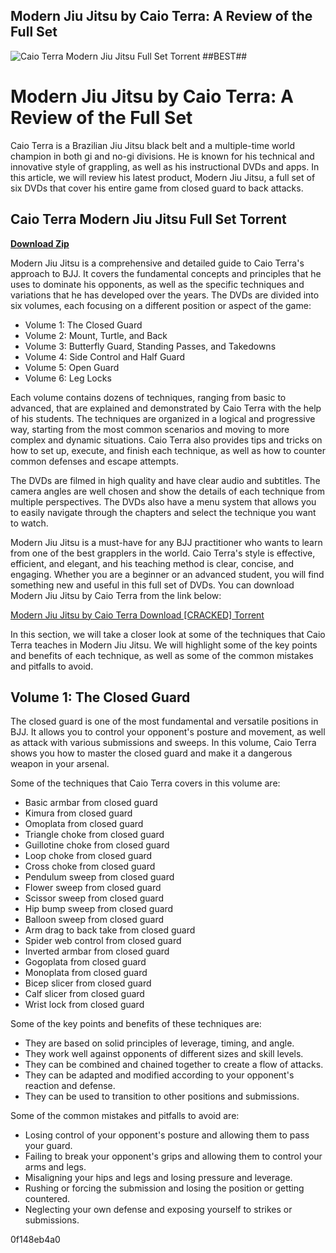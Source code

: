 ## Modern Jiu Jitsu by Caio Terra: A Review of the Full Set

 
![Caio Terra Modern Jiu Jitsu Full Set Torrent ##BEST##](https://encrypted-tbn2.gstatic.com/images?q=tbn:ANd9GcSYx1gHTRBotZsA55PxIqf95h2tfeQ_DaBh6PIe1iCNS6pz9hat4A25Qoh_)

 
# Modern Jiu Jitsu by Caio Terra: A Review of the Full Set
 
Caio Terra is a Brazilian Jiu Jitsu black belt and a multiple-time world champion in both gi and no-gi divisions. He is known for his technical and innovative style of grappling, as well as his instructional DVDs and apps. In this article, we will review his latest product, Modern Jiu Jitsu, a full set of six DVDs that cover his entire game from closed guard to back attacks.
 
## Caio Terra Modern Jiu Jitsu Full Set Torrent


[**Download Zip**](https://venemena.blogspot.com/?download=2tMn5X)

 
Modern Jiu Jitsu is a comprehensive and detailed guide to Caio Terra's approach to BJJ. It covers the fundamental concepts and principles that he uses to dominate his opponents, as well as the specific techniques and variations that he has developed over the years. The DVDs are divided into six volumes, each focusing on a different position or aspect of the game:
 
- Volume 1: The Closed Guard
- Volume 2: Mount, Turtle, and Back
- Volume 3: Butterfly Guard, Standing Passes, and Takedowns
- Volume 4: Side Control and Half Guard
- Volume 5: Open Guard
- Volume 6: Leg Locks

Each volume contains dozens of techniques, ranging from basic to advanced, that are explained and demonstrated by Caio Terra with the help of his students. The techniques are organized in a logical and progressive way, starting from the most common scenarios and moving to more complex and dynamic situations. Caio Terra also provides tips and tricks on how to set up, execute, and finish each technique, as well as how to counter common defenses and escape attempts.
 
The DVDs are filmed in high quality and have clear audio and subtitles. The camera angles are well chosen and show the details of each technique from multiple perspectives. The DVDs also have a menu system that allows you to easily navigate through the chapters and select the technique you want to watch.
 
Modern Jiu Jitsu is a must-have for any BJJ practitioner who wants to learn from one of the best grapplers in the world. Caio Terra's style is effective, efficient, and elegant, and his teaching method is clear, concise, and engaging. Whether you are a beginner or an advanced student, you will find something new and useful in this full set of DVDs. You can download Modern Jiu Jitsu by Caio Terra from the link below:
 
[Modern Jiu Jitsu by Caio Terra Download \[CRACKED\] Torrent](https://shurll.com/2taTLm)

In this section, we will take a closer look at some of the techniques that Caio Terra teaches in Modern Jiu Jitsu. We will highlight some of the key points and benefits of each technique, as well as some of the common mistakes and pitfalls to avoid.
 
## Volume 1: The Closed Guard
 
The closed guard is one of the most fundamental and versatile positions in BJJ. It allows you to control your opponent's posture and movement, as well as attack with various submissions and sweeps. In this volume, Caio Terra shows you how to master the closed guard and make it a dangerous weapon in your arsenal.
 
Some of the techniques that Caio Terra covers in this volume are:

- Basic armbar from closed guard
- Kimura from closed guard
- Omoplata from closed guard
- Triangle choke from closed guard
- Guillotine choke from closed guard
- Loop choke from closed guard
- Cross choke from closed guard
- Pendulum sweep from closed guard
- Flower sweep from closed guard
- Scissor sweep from closed guard
- Hip bump sweep from closed guard
- Balloon sweep from closed guard
- Arm drag to back take from closed guard
- Spider web control from closed guard
- Inverted armbar from closed guard
- Gogoplata from closed guard
- Monoplata from closed guard
- Bicep slicer from closed guard
- Calf slicer from closed guard
- Wrist lock from closed guard

Some of the key points and benefits of these techniques are:

- They are based on solid principles of leverage, timing, and angle.
- They work well against opponents of different sizes and skill levels.
- They can be combined and chained together to create a flow of attacks.
- They can be adapted and modified according to your opponent's reaction and defense.
- They can be used to transition to other positions and submissions.

Some of the common mistakes and pitfalls to avoid are:

- Losing control of your opponent's posture and allowing them to pass your guard.
- Failing to break your opponent's grips and allowing them to control your arms and legs.
- Misaligning your hips and legs and losing pressure and leverage.
- Rushing or forcing the submission and losing the position or getting countered.
- Neglecting your own defense and exposing yourself to strikes or submissions.

 0f148eb4a0
